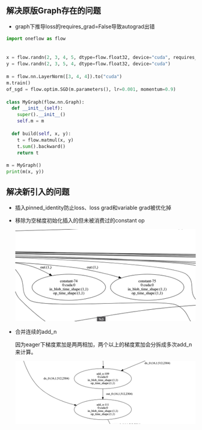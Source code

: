 ## 解决原版Graph存在的问题

- graph下推导loss的requires_grad=False导致autograd出错

```python
import oneflow as flow


x = flow.randn(2, 3, 4, 5, dtype=flow.float32, device="cuda", requires_grad=True)
y = flow.randn(2, 3, 5, 4, dtype=flow.float32, device="cuda")

m = flow.nn.LayerNorm([3, 4, 4]).to("cuda")
m.train()
of_sgd = flow.optim.SGD(m.parameters(), lr=0.001, momentum=0.9)

class MyGraph(flow.nn.Graph):
  def __init__(self):
    super().__init__()
    self.m = m

  def build(self, x, y):
    t = flow.matmul(x, y)
    t.sum().backward()
    return t

m = MyGraph()
print(m(x, y))
```

## 解决新引入的问题

- 插入pinned_identity防止loss、loss grad和variable grad被优化掉

- 移除为空梯度初始化插入的但未被消费过的constant op

  <img src="2022-07-19-11-31-47.png" style="zoom:50%;" />


- 合并连续的add_n

  因为eager下梯度累加是两两相加，两个以上的梯度累加会分拆成多次add_n来计算。

  <img src="2022-07-19-11-37-28.png" style="zoom:50%;" />
